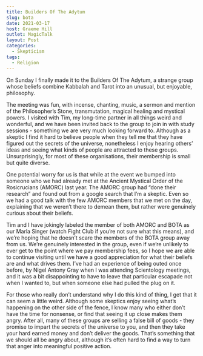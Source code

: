 ```yaml
---
title: Builders Of The Adytum
slug: bota
date: 2021-03-17
host: Graeme Hill
outlet: MagicTalk
layout: Post
categories:
  - Skepticism
tags:
  - Religion
---
```


On Sunday I finally made it to the Builders Of The Adytum, a strange group whose beliefs combine Kabbalah and Tarot into an unusual, but enjoyable, philosophy.

<!-- more -->

The meeting was fun, with incense, chanting, music, a sermon and mention of the Philosopher’s Stone, transmutation, magical healing and mystical powers. I visited with Tim, my long-time partner in all things weird and wonderful, and we have been invited back to the group to join in with study sessions - something we are very much looking forward to. Although as a skeptic I find it hard to believe people when they tell me that they have figured out the secrets of the universe, nonetheless I enjoy hearing others’ ideas and seeing what kinds of people are attracted to these groups. Unsurprisingly, for most of these organisations, their membership is small but quite diverse.

One potential worry for us is that while at the event we bumped into someone who we had already met at the Ancient Mystical Order of the Rosicrucians (AMORC) last year. The AMORC group had “done their research” and found out from a google search that I’m a skeptic. Even so we had a good talk with the few AMORC members that we met on the day, explaining that we weren’t there to demean them, but rather were genuinely curious about their beliefs.

Tim and I have jokingly labeled the member of both AMORC and BOTA as our Marla Singer (watch Fight Club if you’re not sure what this means), and we’re hoping that he doesn’t scare the members of the BOTA group away from us. We’re genuinely interested in the group, even if we’re unlikely to ever get to the point where we pay membership fees, so I hope we are able to continue visiting until we have a good appreciation for what their beliefs are and what drives them. I’ve had an experience of being outed once before, by Nigel Antony Gray when I was attending Scientology meetings, and it was a bit disappointing to have to leave that particular escapade not when I wanted to, but when someone else had pulled the plug on it.

For those who really don’t understand why I do this kind of thing, I get that it can seem a little weird. Although some skeptics enjoy seeing what’s happening on the other side of the fence, I know many who either don’t have the time for nonsense, or find that seeing it up close makes them angry. After all, many of these groups are selling a false bill of goods - they promise to impart the secrets of the universe to you, and then they take your hard earned money and don’t deliver the goods. That’s something that we should all be angry about, although it’s often hard to find a way to turn that anger into meaningful positive action.
